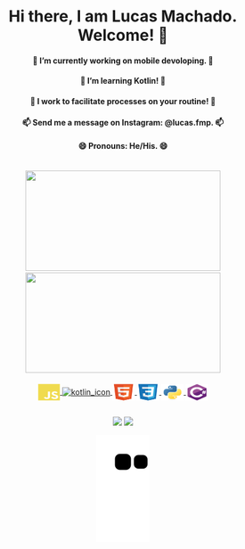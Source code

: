 <div align="center"><h1>Hi there, I am Lucas Machado. Welcome! 🥰</h1></div>

<div align="center">
  <h4>🤖 I’m currently working on mobile devoloping. 🤖</h4>
  <h4>🌱 I’m learning Kotlin! 🌱</h4>
  <h4>🔨 I work to facilitate processes on your routine! 🔨</h4>
  <h4>📫 Send me a message on Instagram: @lucas.fmp. 📫</h4>
  <h4>😄 Pronouns: He/His. 😄</h4>
</div></br>

<div align="center">
  <a href="https://github.com/rafaballerini">
  <img height="180em" width="350em" src="https://github-readme-stats.vercel.app/api?username=lucasfmp19&show_icons=true&theme=dracula&include_all_commits=true&count_private=true"/>
  <img height="180em" width="350em" src="https://github-readme-stats.vercel.app/api/top-langs/?username=lucasfmp19&layout=compact&langs_count=7&theme=dracula"/>
</div>

 <div style="display: inline_block" align="center"><br>
  <img align="center" alt="Js_icon" height="30" width="40" src="https://raw.githubusercontent.com/devicons/devicon/master/icons/javascript/javascript-plain.svg">
   <img align="center" alt="kotlin_icon" height="30" width="40" src="https://cdn.jsdelivr.net/gh/devicons/devicon/icons/kotlin/kotlin-original.svg" />   
  <img align="center" alt="HTML_icon" height="30" width="40" src="https://raw.githubusercontent.com/devicons/devicon/master/icons/html5/html5-original.svg">
  <img align="center" alt="CSS_icon" height="30" width="40" src="https://raw.githubusercontent.com/devicons/devicon/master/icons/css3/css3-original.svg">
  <img align="center" alt="Python_icon" height="30" width="40" src="https://raw.githubusercontent.com/devicons/devicon/master/icons/python/python-original.svg">
  <img align="center" alt="Csharp-icon" height="30" width="40" src="https://raw.githubusercontent.com/devicons/devicon/master/icons/csharp/csharp-original.svg">
</div>
  
 ##
 
<div align="center"> 
  <a href="https://instagram.com/lucas.fmp" target="_blank"><img src="https://img.shields.io/badge/-Instagram-%23E4405F?style=for-the-badge&logo=instagram&logoColor=white" target="_blank"></a>
  <a href="https://www.linkedin.com/in/lucas-machado-6750571a1/" target="_blank"><img src="https://img.shields.io/badge/-LinkedIn-%230077B5?style=for-the-badge&logo=linkedin&logoColor=white" target="_blank"></a> 
 
  ![Snake animation](https://github.com/lucasfmp19/lucasfmp19/blob/output/github-contribution-grid-snake.svg)
 
</div> 
